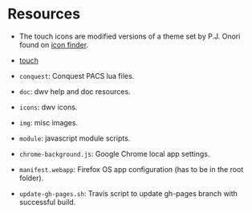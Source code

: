 Resources
=========

* The touch icons are modified versions of a theme set by P.J. Onori found on [icon finder](https://www.iconfinder.com/iconsets/cue).
 * [touch](https://www.iconfinder.com/iconsets/cue)

* `conquest`: Conquest PACS lua files.
* `doc`: dwv help and doc resources.
* `icons`: dwv icons.
* `img`: misc images.
* `module`: javascript module scripts.
* `chrome-background.js`: Google Chrome local app settings.
* `manifest.webapp`: Firefox OS app configuration (has to be in the root folder).
* `update-gh-pages.sh`: Travis script to update gh-pages branch with successful build.
